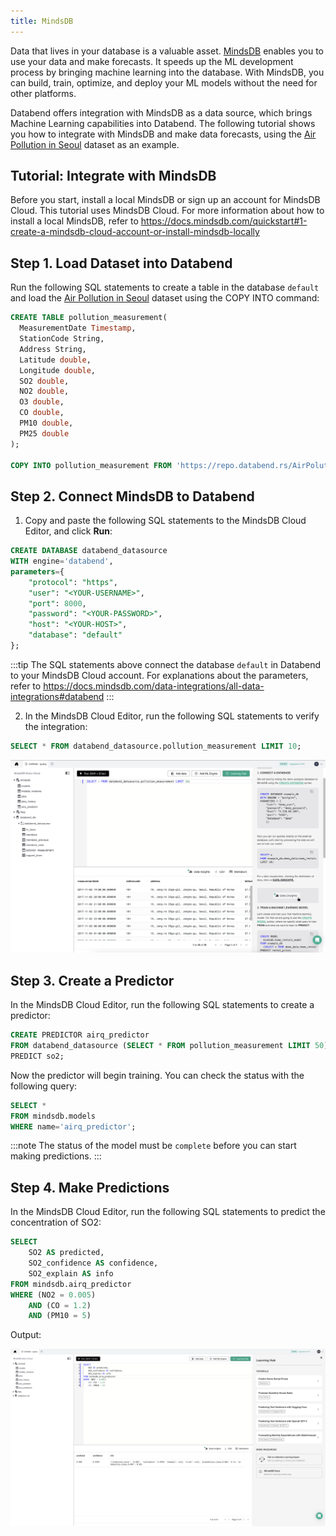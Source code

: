 ```yaml
---
title: MindsDB
---
```


Data that lives in your database is a valuable asset. [MindsDB](https://mindsdb.com/) enables you to use your data and make forecasts. It speeds up the ML development process by bringing machine learning into the database. With MindsDB, you can build, train, optimize, and deploy your ML models without the need for other platforms.

Databend offers integration with MindsDB as a data source, which brings Machine Learning capabilities into Databend. The following tutorial shows you how to integrate with MindsDB and make data forecasts, using the [Air Pollution in Seoul](https://www.kaggle.com/datasets/bappekim/air-pollution-in-seoul) dataset as an example.

## Tutorial: Integrate with MindsDB

Before you start, install a local MindsDB or sign up an account for MindsDB Cloud. This tutorial uses MindsDB Cloud. For more information about how to install a local MindsDB, refer to https://docs.mindsdb.com/quickstart#1-create-a-mindsdb-cloud-account-or-install-mindsdb-locally

## Step 1. Load Dataset into Databend

Run the following SQL statements to create a table in the database `default` and load the [Air Pollution in Seoul](https://www.kaggle.com/datasets/bappekim/air-pollution-in-seoul) dataset using the COPY INTO command:

```sql
CREATE TABLE pollution_measurement(
  MeasurementDate Timestamp,
  StationCode String,
  Address String,
  Latitude double,
  Longitude double,
  SO2 double,
  NO2 double,
  O3 double,
  CO double,
  PM10 double,
  PM25 double
);
 
COPY INTO pollution_measurement FROM 'https://repo.databend.rs/AirPolutionSeoul/Measurement_summary.csv' file_format=(type='CSV' skip_header=1);
```

## Step 2. Connect MindsDB to Databend

1. Copy and paste the following SQL statements to the MindsDB Cloud Editor, and click **Run**:

```sql
CREATE DATABASE databend_datasource
WITH engine='databend',
parameters={
    "protocol": "https",
    "user": "<YOUR-USERNAME>",
    "port": 8000,
    "password": "<YOUR-PASSWORD>",
    "host": "<YOUR-HOST>",
    "database": "default"
};
```
:::tip
The SQL statements above connect the database `default` in Databend to your MindsDB Cloud account. For explanations about the parameters, refer to https://docs.mindsdb.com/data-integrations/all-data-integrations#databend
:::

2. In the MindsDB Cloud Editor, run the following SQL statements to verify the integration:

```sql
SELECT * FROM databend_datasource.pollution_measurement LIMIT 10;
```

![Alt text](../../public/img/integration/mindsdb-verify.png)

## Step 3. Create a Predictor

In the MindsDB Cloud Editor, run the following SQL statements to create a predictor:

```sql
CREATE PREDICTOR airq_predictor
FROM databend_datasource (SELECT * FROM pollution_measurement LIMIT 50)
PREDICT so2;
```

Now the predictor will begin training. You can check the status with the following query:

```sql
SELECT * 
FROM mindsdb.models
WHERE name='airq_predictor';
```

:::note
The status of the model must be `complete` before you can start making predictions.
:::

## Step 4. Make Predictions

In the MindsDB Cloud Editor, run the following SQL statements to predict the concentration of SO2:

```sql
SELECT
    SO2 AS predicted,
    SO2_confidence AS confidence,
    SO2_explain AS info
FROM mindsdb.airq_predictor
WHERE (NO2 = 0.005)
    AND (CO = 1.2)
    AND (PM10 = 5)
```

Output:

![Alt text](../../public/img/integration/mindsdb-predict.png)
